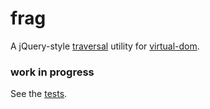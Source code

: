 # frag

A jQuery-style [traversal](http://api.jquery.com/category/traversing/) utility for
[virtual-dom](https://github.com/Matt-Esch/virtual-dom).


### work in progress

See the [tests](/test).
